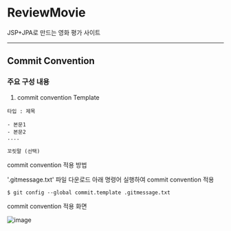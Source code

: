 # ReviewMovie
JSP+JPA로 만드는 영화 평가 사이트

---
## Commit Convention
### 주요 구성 내용
1. commit convention Template
```
타입 : 제목

- 본문1
- 본문2
....

꼬릿말 (선택)
```

commit convention 적용 방법

'.gitmessage.txt' 파일 다운로드
아래 명령어 실행하여 commit convention 적용
```
$ git config --global commit.template .gitmessage.txt
```
commit convention 적용 화면

![image](https://github.com/Wisdom-Kim/ReviewMovie/assets/52325199/084f5a17-1edb-4f20-bb9f-5381611068e6)

